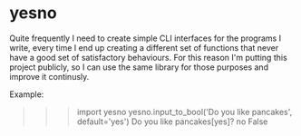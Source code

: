 # yesno

Quite frequently I need to create simple CLI interfaces for the programs I write, every time I end up creating a different set of functions that never have a good set of satisfactory behaviours. For this reason I'm putting this project publicly, so I can use the same library for those purposes and improve it continusly.

Example:

>>> import yesno
>>> yesno.input_to_bool('Do you like pancakes', default='yes')
Do you like pancakes[yes]? no
False